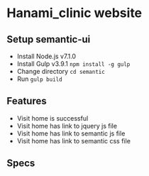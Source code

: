 # Hanami_clinic website

## Setup semantic-ui
- Install Node.js v7.1.0
- Install Gulp v3.9.1 `npm install -g gulp`
- Change directory `cd semantic`
- Run `gulp build`

## Features
- Visit home is successful
- Visit home has link to jquery js file
- Visit home has link to semantic js file
- Visit home has link to semantic css file

## Specs
